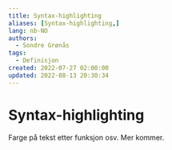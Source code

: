 ```yaml
---
title: Syntax-highlighting
aliases: [Syntax-highlighting,]
lang: nb-NO
authors:
  - Sondre Grønås
tags:
  - Definisjon
created: 2022-07-27 02:00:00
updated: 2022-08-13 20:30:34
---
```

# Syntax-highlighting
Farge på tekst etter funksjon osv. Mer kommer.